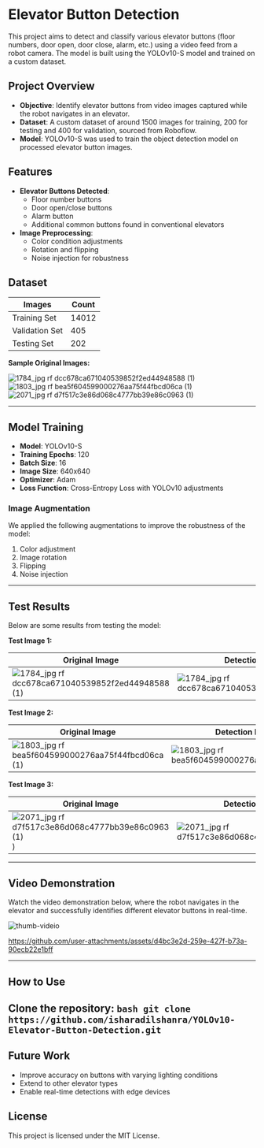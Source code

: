 # Elevator Button Detection

This project aims to detect and classify various elevator buttons (floor numbers, door open, door close, alarm, etc.) using a video feed from a robot camera. The model is built using the YOLOv10-S model and trained on a custom dataset.

## Project Overview

- **Objective**: Identify elevator buttons from video images captured while the robot navigates in an elevator.
- **Dataset**: A custom dataset of around 1500 images for training, 200 for testing and 400 for validation, sourced from Roboflow.
- **Model**: YOLOv10-S was used to train the object detection model on processed elevator button images.
  
## Features

- **Elevator Buttons Detected**:  
  - Floor number buttons  
  - Door open/close buttons  
  - Alarm button  
  - Additional common buttons found in conventional elevators
- **Image Preprocessing**:
  - Color condition adjustments
  - Rotation and flipping
  - Noise injection for robustness

## Dataset

| Images | Count |
|--------|-------|
| Training Set | 14012  |
| Validation Set  | 405   |
| Testing Set  | 202   |


**Sample Original Images:**

![1784_jpg rf dcc678ca671040539852f2ed44948588 (1)](https://github.com/user-attachments/assets/37e28de9-d047-423d-bfcf-315029b6d81b) 
![1803_jpg rf bea5f604599000276aa75f44fbcd06ca (1)](https://github.com/user-attachments/assets/e42db114-b1c1-48fd-a80e-6e864c5d9cd4)
![2071_jpg rf d7f517c3e86d068c4777bb39e86c0963 (1)](https://github.com/user-attachments/assets/c5432f4a-8b3d-477f-a867-bb62facd2a05)

---

## Model Training

- **Model**: YOLOv10-S
- **Training Epochs**: 120
- **Batch Size**: 16
- **Image Size**: 640x640
- **Optimizer**: Adam
- **Loss Function**: Cross-Entropy Loss with YOLOv10 adjustments

### Image Augmentation
We applied the following augmentations to improve the robustness of the model:

1. Color adjustment
2. Image rotation
3. Flipping
4. Noise injection

---

## Test Results

Below are some results from testing the model:

**Test Image 1:**

| Original Image | Detection Result |
|----------------|------------------|
|![1784_jpg rf dcc678ca671040539852f2ed44948588 (1)](https://github.com/user-attachments/assets/4f840731-8c12-4542-8726-c48b7ae395af) | ![1784_jpg rf dcc678ca671040539852f2ed44948588](https://github.com/user-attachments/assets/68f0656f-390c-4b04-bd3f-1ebe595709af) |

**Test Image 2:**

| Original Image | Detection Result |
|----------------|------------------|
|![1803_jpg rf bea5f604599000276aa75f44fbcd06ca (1)](https://github.com/user-attachments/assets/500f50ed-cdce-4f50-a434-981fc8012e25) |![1803_jpg rf bea5f604599000276aa75f44fbcd06ca](https://github.com/user-attachments/assets/14056a3c-bea5-44a4-9613-1226570a6c28) |

**Test Image 3:**

| Original Image | Detection Result |
|----------------|------------------|
|![2071_jpg rf d7f517c3e86d068c4777bb39e86c0963 (1)](https://github.com/user-attachments/assets/028d515b-9a10-41a9-9da0-81ac8871ebb3)) |![2071_jpg rf d7f517c3e86d068c4777bb39e86c0963](https://github.com/user-attachments/assets/b330f9db-1f71-4a4c-824f-b23d4f47b2c1) |

---

## Video Demonstration

Watch the video demonstration below, where the robot navigates in the elevator and successfully identifies different elevator buttons in real-time.

![thumb-videio](https://github.com/user-attachments/assets/568fd268-b636-4d02-b4aa-ba656bea0b1f)

https://github.com/user-attachments/assets/d4bc3e2d-259e-427f-b73a-90ecb22e1bff

---

## How to Use

Clone the repository:
    ```bash
    git clone https://github.com/isharadilshanra/YOLOv10-Elevator-Button-Detection.git
    ```
---

## Future Work

- Improve accuracy on buttons with varying lighting conditions
- Extend to other elevator types
- Enable real-time detections with edge devices

## License

This project is licensed under the MIT License.
